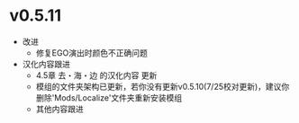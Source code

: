 # v0.5.11
- 改进
  - 修复EGO演出时颜色不正确问题
- 汉化内容跟进
  - 4.5章 去・海・边 的汉化内容 更新
  - 模组的文件夹架构已更新，若你没有更新v0.5.10(7/25校对更新)，建议你删除'Mods/Localize'文件夹重新安装模组
  - 其他内容跟进